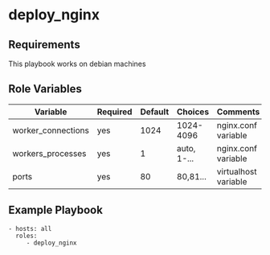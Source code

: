 deploy_nginx
=========

Requirements
------------

This playbook works on debian machines

Role Variables
--------------

| Variable                | Required | Default | Choices                   | Comments                                 |
|-------------------------|----------|---------|---------------------------|------------------------------------------|
| worker_connections      | yes      |   1024  | 1024-4096                 | nginx.conf variable                      |
| workers_processes       | yes      |    1    | auto, 1-...               | nginx.conf variable                      |
| ports                   | yes      |   80    | 80,81...                  | virtualhost variable                     |

Example Playbook
----------------

    - hosts: all
      roles:
         - deploy_nginx
